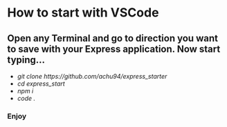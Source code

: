 <h1> How to start with VSCode </h1>

<h2> Open any Terminal and go to direction you want to save with your Express application. Now start typing...</h2>

<ul>
  <li> <i> git clone https://github.com/achu94/express_starter </i> </li>
  <li> <i> cd express_start </i> </li>
  <li> <i> npm i</i> </li>
  <li> <i> code . </i> </li>
</ul>

<h3>Enjoy</h3>
